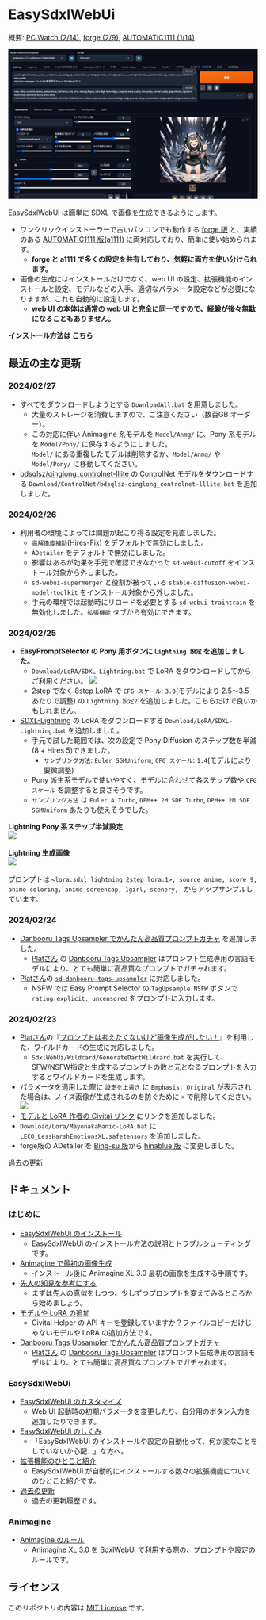 ﻿# EasySdxlWebUi

概要: [PC Watch (2/14)](https://twitter.com/Zuntan03/status/1757707024958464163), [forge (2/9)](https://twitter.com/Zuntan03/status/1755898971195900249), [AUTOMATIC1111 (1/14)](https://twitter.com/Zuntan03/status/1746=426606456127804)

![EasySdxlWebUi](./SdxlWebUi/setup/doc/EasySdxlWebUi.webp)

EasySdxlWebUi は簡単に SDXL で画像を生成できるようにします。  

- ワンクリックインストーラーで古いパソコンでも動作する [forge 版](https://github.com/lllyasviel/stable-diffusion-webui-forge) と、実績のある [AUTOMATIC1111 版(a1111)](https://github.com/AUTOMATIC1111/stable-diffusion-webui) に両対応しており、簡単に使い始められます。
	- **forge と a1111 で多くの設定を共有しており、気軽に両方を使い分けられます。**
- 画像の生成にはインストールだけでなく、web UI の設定、拡張機能のインストールと設定、モデルなどの入手、適切なパラメータ設定などが必要になりますが、これも自動的に設定します。
	- **web UI の本体は通常の web UI と完全に同一ですので、経験が後々無駄になることもありません。**

**インストール方法は [こちら](https://github.com/Zuntan03/EasySdxlWebUi/wiki/EasySdxlWebUi-%E3%81%AE%E3%82%A4%E3%83%B3%E3%82%B9%E3%83%88%E3%83%BC%E3%83%AB)**

## 最近の主な更新

### 2024/02/27

- すべてをダウンロードしようとする `DownloadAll.bat` を用意しました。
	- 大量のストレージを消費しますので、ご注意ください（数百GB オーダー）。
	- この対応に伴い Animagine 系モデルを `Model/Anmg/` に、Pony 系モデルを `Model/Pony/` に保存するようにしました。  
	`Model/` にある重複したモデルは削除するか、`Model/Anmg/` や `Model/Pony/` に移動してください。
- [bdsqlsz/qinglong_controlnet-lllite](https://huggingface.co/bdsqlsz/qinglong_controlnet-lllite) の ControlNet モデルをダウンロードする `Download/ControlNet/bdsqlsz-qinglong_controlnet-lllite.bat` を追加しました。

### 2024/02/26

- 利用者の環境によっては問題が起こり得る設定を見直しました。
	- `高解像度補助`(Hires-Fix) をデフォルトで無効にしました。
	- `ADetailer` をデフォルトで無効にしました。
	- 影響はあるが効果を手元で確認できなかった `sd-webui-cutoff` をインストール対象から外しました。
	- `sd-webui-supermerger` と役割が被っている `stable-diffusion-webui-model-toolkit` をインストール対象から外しました。
	- 手元の環境では起動時にリロードを必要とする `sd-webui-traintrain` を無効化しました。`拡張機能` タブから有効にできます。

### 2024/02/25

- **EasyPromptSelector の Pony 用ボタンに `Lightning 設定` を追加しました。**
	- `Download/LoRA/SDXL-Lightning.bat` で LoRA をダウンロードしてからご利用ください。
	![](https://raw.githubusercontent.com/wiki/Zuntan03/EasySdxlWebUi/img/CLG/LightningButton.png)
	- 2step でなく 8step LoRA で `CFG スケール`: `3.0`(モデルにより 2.5～3.5 あたりで調整) の `Lightning 設定2` を追加しました。こちらだけで良いかもしれません。
- [SDXL-Lightning](https://huggingface.co/ByteDance/SDXL-Lightning) の LoRA をダウンロードする `Download/LoRA/SDXL-Lightning.bat` を追加しました。
	- 手元で試した範囲では、次の設定で Pony Diffusion のステップ数を半減 (8 + Hires 5)できました。
		- `サンプリング方法`: `Euler SGMUniform`, `CFG スケール`: `1.4`(モデルにより要微調整)
	- Pony 派生系モデルで使いやすく、モデルに合わせて各ステップ数や `CFGスケール` を調整すると良さそうです。
	- `サンプリング方法` は `Euler A Turbo`, `DPM++ 2M SDE Turbo`, `DPM++ 2M SDE SGMUniform` あたりも使えそうでした。

**Lightning Pony 系ステップ半減設定**  
![](https://raw.githubusercontent.com/wiki/Zuntan03/EasySdxlWebUi/img/CLG/LightningSettings.png)

**Lightning 生成画像**  
![](https://raw.githubusercontent.com/wiki/Zuntan03/EasySdxlWebUi/img/CLG/LightningImage.webp)

プロンプトは `<lora:sdxl_lightning_2step_lora:1>, source_anime, score_9, anime coloring, anime screencap, 1girl, scenery, ` からアップサンプルしています。

### 2024/02/24

- [Danbooru Tags Upsampler でかんたん高品質プロンプトガチャ](https://github.com/Zuntan03/EasySdxlWebUi/wiki/Danbooru-Tags-Upsampler-%E3%81%A7%E3%81%8B%E3%82%93%E3%81%9F%E3%82%93%E9%AB%98%E5%93%81%E8%B3%AA%E3%83%97%E3%83%AD%E3%83%B3%E3%83%97%E3%83%88%E3%82%AC%E3%83%81%E3%83%A3) を追加しました。
	- [Platさん](https://twitter.com/p1atdev_art) の [Danbooru Tags Upsampler](https://github.com/p1atdev/sd-danbooru-tags-upsampler) はプロンプト生成専用の言語モデルにより、とても簡単に高品質なプロンプトでガチャれます。
- [Platさん](https://twitter.com/p1atdev_art)の [`sd-danbooru-tags-upsampler`](https://github.com/p1atdev/sd-danbooru-tags-upsampler) に対応しました。
	- NSFW では Easy Prompt Selector の `TagUpsample NSFW` ボタンで `rating:explicit, uncensored` をプロンプトに入力します。

### 2024/02/23

- [Platさん](https://twitter.com/p1atdev_art)の『[プロンプトは考えたくないけど画像生成がしたい！](https://zenn.dev/platina/articles/ea6a60f0ad69d0)』を利用した、ワイルドカードの生成に対応しました。
	- `SdxlWebUi/Wildcard/GenerateDartWildcard.bat` を実行して、SFW/NSFW指定と生成するプロンプトの数と元となるプロンプトを入力するとワイルドカードを生成します。
- パラメータを適用した際に `設定を上書き` に `Emphasis: Original` が表示された場合は、ノイズ画像が生成されるのを防ぐために `☓` で削除してください。  
![](https://raw.githubusercontent.com/wiki/Zuntan03/EasySdxlWebUi/img/SNGN/EmphasisOriginal.png)
- [モデルと LoRA 作者の Civitai リンク](https://github.com/Zuntan03/EasySdxlWebUi/wiki/%E3%83%A2%E3%83%87%E3%83%AB%E3%82%84-LoRA-%E3%81%AE%E8%BF%BD%E5%8A%A0#%E3%83%A2%E3%83%87%E3%83%AB%E3%81%A8-lora-%E4%BD%9C%E8%80%85%E3%81%AE-civitai-%E3%83%AA%E3%83%B3%E3%82%AF) にリンクを追加しました。
- `Download/Lora/MayonakaManic-LoRA.bat` に `LECO_LessHarshEmotionsXL.safetensors` を追加しました。
- forge版の ADetailer を [Bing-su 版](https://github.com/Bing-su/adetailer)から [hinablue 版](https://github.com/hinablue/adetailer) に変更しました。

[過去の更新](https://github.com/Zuntan03/EasySdxlWebUi/wiki/%E9%81%8E%E5%8E%BB%E3%81%AE%E6%9B%B4%E6%96%B0)
## ドキュメント

### はじめに

- [EasySdxlWebUi のインストール](https://github.com/Zuntan03/EasySdxlWebUi/wiki/EasySdxlWebUi-%E3%81%AE%E3%82%A4%E3%83%B3%E3%82%B9%E3%83%88%E3%83%BC%E3%83%AB)
	- EasySdxlWebUi のインストール方法の説明とトラブルシューティングです。  
- [Animagine で最初の画像生成](https://github.com/Zuntan03/EasySdxlWebUi/wiki/Animagine-%E3%81%A7%E6%9C%80%E5%88%9D%E3%81%AE%E7%94%BB%E5%83%8F%E7%94%9F%E6%88%90)
	- インストール後に Animagine XL 3.0 最初の画像を生成する手順です。
- [先人の知見を参考にする](https://github.com/Zuntan03/EasySdxlWebUi/wiki/%E5%85%88%E4%BA%BA%E3%81%AE%E7%9F%A5%E8%A6%8B%E3%82%92%E5%8F%82%E8%80%83%E3%81%AB%E3%81%99%E3%82%8B)
	- まずは先人の真似をしつつ、少しずつプロンプトを変えてみるところから始めましょう。
- [モデルや LoRA の追加](https://github.com/Zuntan03/EasySdxlWebUi/wiki/%E3%83%A2%E3%83%87%E3%83%AB%E3%82%84-LoRA-%E3%81%AE%E8%BF%BD%E5%8A%A0)
	- Civitai Helper の API キーを登録していますか？ファイルコピーだけじゃないモデルや LoRA の追加方法です。
- [Danbooru Tags Upsampler でかんたん高品質プロンプトガチャ](https://github.com/Zuntan03/EasySdxlWebUi/wiki/Danbooru-Tags-Upsampler-%E3%81%A7%E3%81%8B%E3%82%93%E3%81%9F%E3%82%93%E9%AB%98%E5%93%81%E8%B3%AA%E3%83%97%E3%83%AD%E3%83%B3%E3%83%97%E3%83%88%E3%82%AC%E3%83%81%E3%83%A3)
	- [Platさん](https://twitter.com/p1atdev_art) の [Danbooru Tags Upsampler](https://github.com/p1atdev/sd-danbooru-tags-upsampler) はプロンプト生成専用の言語モデルにより、とても簡単に高品質なプロンプトでガチャれます。

### EasySdxlWebUi

- [EasySdxlWebUi のカスタマイズ](https://github.com/Zuntan03/EasySdxlWebUi/wiki/EasySdxlWebUi-%E3%81%AE%E3%82%AB%E3%82%B9%E3%82%BF%E3%83%9E%E3%82%A4%E3%82%BA)
	- Web UI 起動時の初期パラメータを変更したり、自分用のボタン入力を追加したりできます。
- [EasySdxlWebUi のしくみ](https://github.com/Zuntan03/EasySdxlWebUi/wiki/EasySdxlWebUi-%E3%81%AE%E3%81%97%E3%81%8F%E3%81%BF)
	- 「EasySdxlWebUi のインストールや設定の自動化って、何か変なことをしていないか心配…」な方へ。
-  [拡張機能のひとこと紹介](https://github.com/Zuntan03/EasySdxlWebUi/wiki/%E6%8B%A1%E5%BC%B5%E6%A9%9F%E8%83%BD%E3%81%AE%E3%81%B2%E3%81%A8%E3%81%93%E3%81%A8%E7%B4%B9%E4%BB%8B)
	- EasySdxlWebUi が自動的にインストールする数々の拡張機能についてのひとこと紹介です。
- [過去の更新](https://github.com/Zuntan03/EasySdxlWebUi/wiki/%E9%81%8E%E5%8E%BB%E3%81%AE%E6%9B%B4%E6%96%B0)
	- 過去の更新履歴です。

### Animagine

- [Animagine のルール](https://github.com/Zuntan03/EasySdxlWebUi/wiki/Animagine-%E3%81%AE%E3%83%AB%E3%83%BC%E3%83%AB)
	- Animagine XL 3.0 を SdxlWebUi で利用する際の、プロンプトや設定のルールです。

## ライセンス

このリポジトリの内容は [MIT License](./LICENSE.txt) です。
